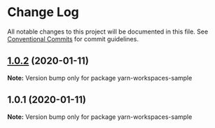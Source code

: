 # Change Log

All notable changes to this project will be documented in this file.
See [Conventional Commits](https://conventionalcommits.org) for commit guidelines.

## [1.0.2](https://github.com/ryycardo/monorepo-lerna/compare/v1.0.1...v1.0.2) (2020-01-11)

**Note:** Version bump only for package yarn-workspaces-sample





## 1.0.1 (2020-01-11)

**Note:** Version bump only for package yarn-workspaces-sample
